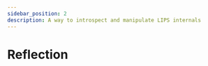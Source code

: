 ```yaml
---
sidebar_position: 2
description: A way to introspect and manipulate LIPS internals
---
```


# Reflection
